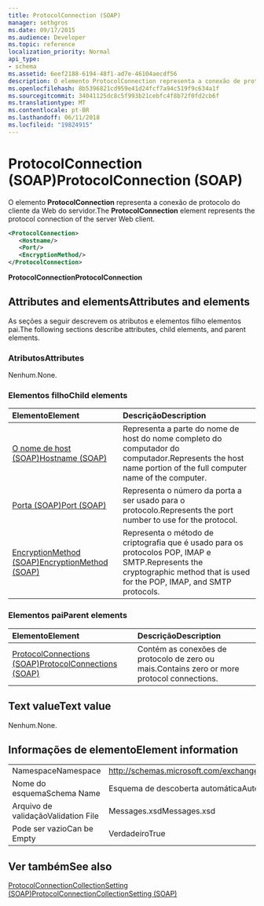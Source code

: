 ```yaml
---
title: ProtocolConnection (SOAP)
manager: sethgros
ms.date: 09/17/2015
ms.audience: Developer
ms.topic: reference
localization_priority: Normal
api_type:
- schema
ms.assetid: 6eef2188-6194-48f1-ad7e-46104aecdf56
description: O elemento ProtocolConnection representa a conexão de protocolo do cliente da Web do servidor.
ms.openlocfilehash: 8b5396821cd959e41d24fcf7a94c519f9c634a1f
ms.sourcegitcommit: 34041125dc8c5f993b21cebfc4f8b72f0fd2cb6f
ms.translationtype: MT
ms.contentlocale: pt-BR
ms.lasthandoff: 06/11/2018
ms.locfileid: "19824915"
---
```

# <a name="protocolconnection-soap"></a><span data-ttu-id="74898-103">ProtocolConnection (SOAP)</span><span class="sxs-lookup"><span data-stu-id="74898-103">ProtocolConnection (SOAP)</span></span>

<span data-ttu-id="74898-104">O elemento **ProtocolConnection** representa a conexão de protocolo do cliente da Web do servidor.</span><span class="sxs-lookup"><span data-stu-id="74898-104">The **ProtocolConnection** element represents the protocol connection of the server Web client.</span></span> 
  
```XML
<ProtocolConnection>
   <Hostname/>
   <Port/>
   <EncryptionMethod/>
</ProtocolConnection>
```

 <span data-ttu-id="74898-105">**ProtocolConnection**</span><span class="sxs-lookup"><span data-stu-id="74898-105">**ProtocolConnection**</span></span>
## <a name="attributes-and-elements"></a><span data-ttu-id="74898-106">Attributes and elements</span><span class="sxs-lookup"><span data-stu-id="74898-106">Attributes and elements</span></span>

<span data-ttu-id="74898-107">As seções a seguir descrevem os atributos e elementos filho elementos pai.</span><span class="sxs-lookup"><span data-stu-id="74898-107">The following sections describe attributes, child elements, and parent elements.</span></span>
  
### <a name="attributes"></a><span data-ttu-id="74898-108">Atributos</span><span class="sxs-lookup"><span data-stu-id="74898-108">Attributes</span></span>

<span data-ttu-id="74898-109">Nenhum.</span><span class="sxs-lookup"><span data-stu-id="74898-109">None.</span></span>
  
### <a name="child-elements"></a><span data-ttu-id="74898-110">Elementos filho</span><span class="sxs-lookup"><span data-stu-id="74898-110">Child elements</span></span>

|<span data-ttu-id="74898-111">**Elemento**</span><span class="sxs-lookup"><span data-stu-id="74898-111">**Element**</span></span>|<span data-ttu-id="74898-112">**Descrição**</span><span class="sxs-lookup"><span data-stu-id="74898-112">**Description**</span></span>|
|:-----|:-----|
|[<span data-ttu-id="74898-113">O nome de host (SOAP)</span><span class="sxs-lookup"><span data-stu-id="74898-113">Hostname (SOAP)</span></span>](hostname-soap.md) <br/> |<span data-ttu-id="74898-114">Representa a parte do nome de host do nome completo do computador do computador.</span><span class="sxs-lookup"><span data-stu-id="74898-114">Represents the host name portion of the full computer name of the computer.</span></span>  <br/> |
|[<span data-ttu-id="74898-115">Porta (SOAP)</span><span class="sxs-lookup"><span data-stu-id="74898-115">Port (SOAP)</span></span>](port-soap.md) <br/> |<span data-ttu-id="74898-116">Representa o número da porta a ser usado para o protocolo.</span><span class="sxs-lookup"><span data-stu-id="74898-116">Represents the port number to use for the protocol.</span></span>  <br/> |
|[<span data-ttu-id="74898-117">EncryptionMethod (SOAP)</span><span class="sxs-lookup"><span data-stu-id="74898-117">EncryptionMethod (SOAP)</span></span>](encryptionmethod-soap.md) <br/> |<span data-ttu-id="74898-118">Representa o método de criptografia que é usado para os protocolos POP, IMAP e SMTP.</span><span class="sxs-lookup"><span data-stu-id="74898-118">Represents the cryptographic method that is used for the POP, IMAP, and SMTP protocols.</span></span>  <br/> |
   
### <a name="parent-elements"></a><span data-ttu-id="74898-119">Elementos pai</span><span class="sxs-lookup"><span data-stu-id="74898-119">Parent elements</span></span>

|<span data-ttu-id="74898-120">**Elemento**</span><span class="sxs-lookup"><span data-stu-id="74898-120">**Element**</span></span>|<span data-ttu-id="74898-121">**Descrição**</span><span class="sxs-lookup"><span data-stu-id="74898-121">**Description**</span></span>|
|:-----|:-----|
|[<span data-ttu-id="74898-122">ProtocolConnections (SOAP)</span><span class="sxs-lookup"><span data-stu-id="74898-122">ProtocolConnections (SOAP)</span></span>](protocolconnections-soap.md) <br/> |<span data-ttu-id="74898-123">Contém as conexões de protocolo de zero ou mais.</span><span class="sxs-lookup"><span data-stu-id="74898-123">Contains zero or more protocol connections.</span></span>  <br/> |
   
## <a name="text-value"></a><span data-ttu-id="74898-124">Text value</span><span class="sxs-lookup"><span data-stu-id="74898-124">Text value</span></span>

<span data-ttu-id="74898-125">Nenhum.</span><span class="sxs-lookup"><span data-stu-id="74898-125">None.</span></span>
  
## <a name="element-information"></a><span data-ttu-id="74898-126">Informações de elemento</span><span class="sxs-lookup"><span data-stu-id="74898-126">Element information</span></span>

|||
|:-----|:-----|
|<span data-ttu-id="74898-127">Namespace</span><span class="sxs-lookup"><span data-stu-id="74898-127">Namespace</span></span>  <br/> |http://schemas.microsoft.com/exchange/2010/Autodiscover  <br/> |
|<span data-ttu-id="74898-128">Nome do esquema</span><span class="sxs-lookup"><span data-stu-id="74898-128">Schema Name</span></span>  <br/> |<span data-ttu-id="74898-129">Esquema de descoberta automática</span><span class="sxs-lookup"><span data-stu-id="74898-129">Autodiscover schema</span></span>  <br/> |
|<span data-ttu-id="74898-130">Arquivo de validação</span><span class="sxs-lookup"><span data-stu-id="74898-130">Validation File</span></span>  <br/> |<span data-ttu-id="74898-131">Messages.xsd</span><span class="sxs-lookup"><span data-stu-id="74898-131">Messages.xsd</span></span>  <br/> |
|<span data-ttu-id="74898-132">Pode ser vazio</span><span class="sxs-lookup"><span data-stu-id="74898-132">Can be Empty</span></span>  <br/> |<span data-ttu-id="74898-133">Verdadeiro</span><span class="sxs-lookup"><span data-stu-id="74898-133">True</span></span>  <br/> |
   
## <a name="see-also"></a><span data-ttu-id="74898-134">Ver também</span><span class="sxs-lookup"><span data-stu-id="74898-134">See also</span></span>



[<span data-ttu-id="74898-135">ProtocolConnectionCollectionSetting (SOAP)</span><span class="sxs-lookup"><span data-stu-id="74898-135">ProtocolConnectionCollectionSetting (SOAP)</span></span>](protocolconnectioncollectionsetting-soap.md)

